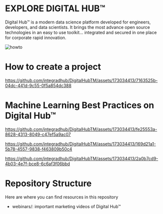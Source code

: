 # EXPLORE DIGITAL HUB™
Digital Hub™ is a modern data science platform developed for engineers, developers, and data scientists. It brings the most advance open source technologies in an easy to use toolkit... integrated and secured in one place for corporate rapid innovation.

![howto](https://github.com/integradhub/DigitalHubTM/assets/173034413/20e06ad9-77b2-4206-bded-dec06c712582)

# How to create a project

https://github.com/integradhub/DigitalHubTM/assets/173034413/7163525b-04dc-441d-9c55-0f5a854dc388

# Machine Learning Best Practices on Digital Hub™

https://github.com/integradhub/DigitalHubTM/assets/173034413/fe25553a-8628-4313-8049-c47ef5a9ac07

https://github.com/integradhub/DigitalHubTM/assets/173034413/169d21a1-5b78-4557-9838-f463809b50c4

https://github.com/integradhub/DigitalHubTM/assets/173034413/2a0b7cd9-4b03-4e7f-bce8-6c6af3f06bbd

# Repository Structure

Here are where you can find resources in this repository

- webinars/: important marketing videos of Digital Hub™


